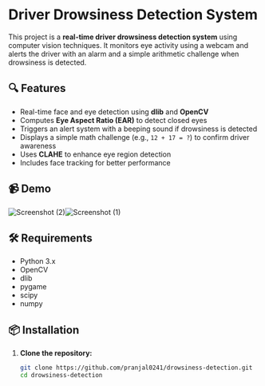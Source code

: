 # Driver Drowsiness Detection System

This project is a **real-time driver drowsiness detection system** using computer vision techniques. It monitors eye activity using a webcam and alerts the driver with an alarm and a simple arithmetic challenge when drowsiness is detected.

## 🔍 Features

- Real-time face and eye detection using **dlib** and **OpenCV**
- Computes **Eye Aspect Ratio (EAR)** to detect closed eyes
- Triggers an alert system with a beeping sound if drowsiness is detected
- Displays a simple math challenge (e.g., `12 + 17 = ?`) to confirm driver awareness
- Uses **CLAHE** to enhance eye region detection
- Includes face tracking for better performance

## 📹 Demo

![Screenshot (2)](https://github.com/user-attachments/assets/f0aeab1e-1d13-4af2-969d-3ca67b4d9dd7)![Screenshot (1)](https://github.com/user-attachments/assets/b086acc9-d881-4568-bcc2-7395319cbfb5)


## 🛠️ Requirements

- Python 3.x
- OpenCV
- dlib
- pygame
- scipy
- numpy

## 📦 Installation

1. **Clone the repository:**
   ```bash
   git clone https://github.com/pranjal0241/drowsiness-detection.git
   cd drowsiness-detection

